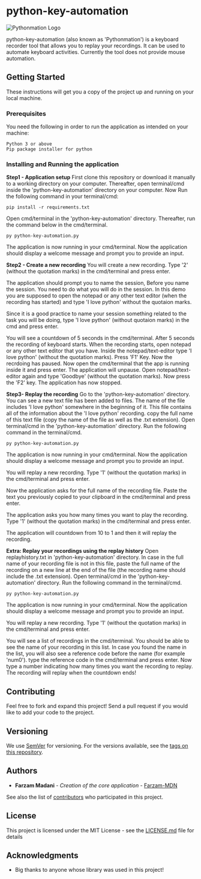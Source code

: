 # python-key-automation


![Pythonmation Logo](https://i.imgur.com/wyITnRp.png)


python-key-automation (also known as 'Pythonmation') is a keyboard recorder tool that allows you to replay your recordings. It can be used to automate keyboard activities.
Currently the tool does not provide mouse automation.


## Getting Started

These instructions will get you a copy of the project up and running on your local machine.

### Prerequisites

You need the following in order to run the application as intended on your machine:

```
Python 3 or above
Pip package installer for python
```

### Installing and Running the application


**Step1 - Application setup**
First clone this repository or download it manually to a working directory on your computer.
Thereafter, open terminal/cmd inside the 'python-key-automation' directory on your computer.
Now Run the following command in your terminal/cmd:

```
pip install -r requirements.txt
```
Open cmd/terminal in the 'python-key-automation' directory. Thereafter, run the command below in the cmd/terminal.

```
py python-key-automation.py
```

The application is now running in your cmd/terminal.
Now the application should display a welcome message and prompt you to provide an input.


**Step2 - Create a new recording** 
You will create a new recording. Type '2' (without the quotation marks) in the cmd/terminal and press enter.


The application should prompt you to name the session, Before you name the session. You need to do what you will do in the session. In this demo you are supposed to open the notepad or any other text editor (when the recording has started) and type 'I love python' without the quotaion marks. 

Since it is a good practice to name your session something related to the task you will be doing, type 'I love python' (without quotaion marks) in the cmd and press enter.

You will see a countdown of 5 seconds in the cmd/terminal.
After 5 seconds the recording of keyboard starts.
When the recording starts, open notepad or any other text editor that you have. Inside the notepad/text-editor type 'I love python' (without the quotation marks).
Press 'F1' Key. Now the recrdoing has paused. Now open the cmd/terminal that the app is running inside it and press enter. The application will unpause. Open notepad/text-editor again and type 'Goodbye' (without the quotation marks). Now press the 'F2' key. The application has now stopped.

**Step3- Replay the recording**
Go to the 'python-key-automation' directory. You can see a new text file has been added to files. The name of the file includes 'I love python' somewhere in the beginning of it. This file contains all of the information about the 'I love python' recording.
copy the full name of this text file (copy the name of the file as well as the .txt extension).
Open terminal/cmd in the 'python-key-automation' directory.
Run the following command in the terminal/cmd.
```
py python-key-automation.py
```
The application is now running in your cmd/terminal.
Now the application should display a welcome message and prompt you to provide an input.

You will replay a new recording. Type '1' (without the quotation marks) in the cmd/terminal and press enter.

Now the application asks for the full name of the recording file. Paste the text you previously copied to your clipboard in the cmd/terminal and press enter.

The application asks you how many times you want to play the recording. Type '1' (without the quotation marks) in the cmd/terminal and press enter.

The application will countdown from 10 to 1 and then it will replay the recording.



**Extra: Replay your recordings using the replay history**
Open replayhistory.txt in 'python-key-automation' directory.
In case in the full name of your recording file is not in this file, paste the full name of the recording on a new line at the end of the file (the recording name should include the .txt extension). 
Open terminal/cmd in the 'python-key-automation' directory.
Run the following command in the terminal/cmd.
```
py python-key-automation.py
```
The application is now running in your cmd/terminal.
Now the application should display a welcome message and prompt you to provide an input.

You will replay a new recording. Type '1' (without the quotation marks) in the cmd/terminal and press enter.

You will see a list of recordings in the cmd/terminal. You should be able to see the name of your recording in this list. In case you found the name in the list, you will also see a reference code before the name (for example 'num0'). type the reference code in the cmd/terminal and press enter.
Now type a number indicating how many times you want the recording to replay.
The recording will replay when the countdown ends!


## Contributing

Feel free to fork and expand this project! Send a pull request if you would like to add your code to the project.

## Versioning

We use [SemVer](http://semver.org/) for versioning. For the versions available, see the [tags on this repository](https://github.com/Farzam-MDN/JustShareKeys/releases). 

## Authors

* **Farzam Madani** - *Creation of the core application* - [Farzam-MDN](https://github.com/Farzam-MDN)

See also the list of [contributors](https://github.com/Farzam-MDN/JustShareKeys/contributors) who participated in this project.

## License

This project is licensed under the MIT License - see the [LICENSE.md](https://github.com/Farzam-MDN/JustShareKeys/blob/master/LICENSE) file for details

## Acknowledgments

* Big thanks to anyone whose library was used in this project!
